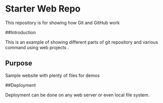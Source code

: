 # Starter Web Repo

This repository is for showing how Git and GitHub work

##Introduction

This is an example of showing different parts of git repository and various command using web projects .

## Purpose

Sample website with plenty of files for demos

##Deployment

Deployment can be done on any web server or even local file system.